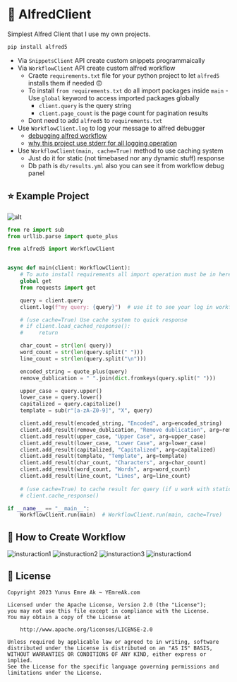 #  🎩 AlfredClient

Simplest Alfred Client that I use my own projects.

```bash
pip install alfred5
```

- Via `SnippetsClient` API create custom snippets programmaically
- Via `WorkflowClient` API create custom alfred workflow
    - Craete `requirements.txt` file for your python project to let `alfred5` installs them if needed 🙃
    - To install `from requirements.txt` do all import packages inside `main`
            - Use `global` keyword to access imported packages globally
        - `client.query` is the query string
        - `client.page_count` is the page count for pagination results
    - Dont need to add `alfred5` to `requirements.txt`
- Use `WorkflowClient.log` to log your message to alfred debugger 
    - [debugging alfred workflow](https://www.alfredapp.com/help/workflows/utilities/debug/)
    - [why this project use stderr for all logging operation](https://www.alfredforum.com/topic/14721-get-the-python-output-back-to-alfred/?do=findComment&comment=75303)
- Use `WorkflowClient(main, cache=True)` method to use caching system
    - Just do it for static (not timebased nor any dynamic stuff) response 
    - Db path is `db/results.yml` also you can see it from workflow debug panel

## ⭐️ Example Project

![alt](https://i.imgur.com/tUJjVUJ.png)

```python
from re import sub
from urllib.parse import quote_plus

from alfred5 import WorkflowClient


async def main(client: WorkflowClient):
    # To auto install requirements all import operation must be in here
    global get
    from requests import get

    query = client.query
    client.log(f"my query: {query}")  # use it to see your log in workflow debug panel

    # (use cache=True) Use cache system to quick response
    # if client.load_cached_response():
    #     return

    char_count = str(len( query))
    word_count = str(len(query.split(" ")))
    line_count = str(len(query.split("\n")))

    encoded_string = quote_plus(query)
    remove_dublication = " ".join(dict.fromkeys(query.split(" ")))

    upper_case = query.upper()
    lower_case = query.lower()
    capitalized = query.capitalize()
    template = sub(r"[a-zA-Z0-9]", "X", query)

    client.add_result(encoded_string, "Encoded", arg=encoded_string)
    client.add_result(remove_dublication, "Remove dublication", arg=remove_dublication)
    client.add_result(upper_case, "Upper Case", arg=upper_case)
    client.add_result(lower_case, "Lower Case", arg=lower_case)
    client.add_result(capitalized, "Capitalized", arg=capitalized)
    client.add_result(template, "Template", arg=template)
    client.add_result(char_count, "Characters", arg=char_count)
    client.add_result(word_count, "Words", arg=word_count)
    client.add_result(line_count, "Lines", arg=line_count)
    
    # (use cache=True) to cache result for query (if u work with static results (not dynamic; coin price etc.))
    # client.cache_response()  

if __name__ == "__main__":
    WorkflowClient.run(main)  # WorkflowClient.run(main, cache=True)

```


## 🔰 How to Create Workflow

![insturaction1](https://i.imgur.com/2oDMChr.png)
![insturaction2](https://i.imgur.com/IMVWNDm.png)
![insturaction3](https://i.imgur.com/WicJKBN.png)
![insturaction4](https://i.imgur.com/AwPNT8Y.png)


## 🪪 License

```
Copyright 2023 Yunus Emre Ak ~ YEmreAk.com

Licensed under the Apache License, Version 2.0 (the "License");
you may not use this file except in compliance with the License.
You may obtain a copy of the License at

    http://www.apache.org/licenses/LICENSE-2.0

Unless required by applicable law or agreed to in writing, software
distributed under the License is distributed on an "AS IS" BASIS,
WITHOUT WARRANTIES OR CONDITIONS OF ANY KIND, either express or implied.
See the License for the specific language governing permissions and
limitations under the License.
```
